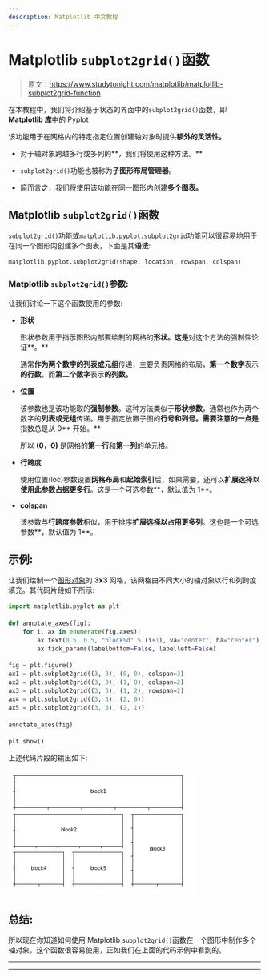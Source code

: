 ```yaml
---
description: Matplotlib 中文教程
---
```


# Matplotlib `subplot2grid()`函数

> 原文：<https://www.studytonight.com/matplotlib/matplotlib-subplot2grid-function>

在本教程中，我们将介绍基于状态的界面中的`subplot2grid()`函数，即 **Matplotlib 库**中的 Pyplot

该功能用于在网格内的特定指定位置创建轴对象时提供**额外的灵活性。**

*   对于轴对象跨越多行或多列的**，我们将使用这种方法。**

*   `subplot2grid()`功能也被称为**子图形布局管理器**。

*   简而言之，我们将使用该功能在同一图形内创建**多个图表。**

## Matplotlib `subplot2grid()`函数

`subplot2grid()`功能或`matplotlib.pyplot.subplot2grid`功能可以很容易地用于在同一个图形内创建多个图表，下面是其**语法**:

```py
matplotlib.pyplot.subplot2grid(shape, location, rowspan, colspan)
```

### Matplotlib `subplot2grid()`参数:

让我们讨论一下这个函数使用的参数:

*   **形状**

    形状参数用于指示图形内部要绘制的网格的**形状。这是**对这个方法的强制性论证**。**

    通常**作为两个数字的列表或元组**传递，主要负责网格的布局，**第一个数字**表示**的行数**，而**第二个数字**表示**的列数。**

*   **位置**

    该参数也是该功能取的**强制参数**。这种方法类似于**形状参数**，通常也作为两个数字的**列表或元组**传递。用于指定放置子图的**行号和列号。需要注意的一点是**指数总是从 0** 开始。**

    所以 **(0，0)** 是网格的**第一行**和**第一列**的单元格。

*   **行跨度**

    使用位置(loc)参数设置**网格布局**和**起始索引**后，如果需要，还可以**扩展选择以使用此参数占据更多行**。这是一个可选参数**，默认值为 1**。

*   **colspan**

    该参数与**行跨度参数**相似，用于排序**扩展选择以占用更多列**。这也是一个可选参数**，默认值为 1**。

## 示例:

让我们绘制一个[图形对象](https://www.studytonight.com/matplotlib/matplotlib-figure-class)的 **3x3** 网格，该网格由不同大小的轴对象以行和列跨度填充。其代码片段如下所示:

```py
import matplotlib.pyplot as plt

def annotate_axes(fig):
    for i, ax in enumerate(fig.axes):
        ax.text(0.5, 0.5, "block%d" % (i+1), va="center", ha="center")
        ax.tick_params(labelbottom=False, labelleft=False)

fig = plt.figure()
ax1 = plt.subplot2grid((3, 3), (0, 0), colspan=3)
ax2 = plt.subplot2grid((3, 3), (1, 0), colspan=2)
ax3 = plt.subplot2grid((3, 3), (1, 2), rowspan=2)
ax4 = plt.subplot2grid((3, 3), (2, 0))
ax5 = plt.subplot2grid((3, 3), (2, 1))

annotate_axes(fig)

plt.show()
```

上述代码片段的输出如下:

![Matplotlib subplot2grid() Function example](img/5c6c616d5229d03d50bb2d1594757da5.png)

## 总结:

所以现在你知道如何使用 Matplotlib `subplot2grid()`函数在一个图形中制作多个轴对象，这个函数很容易使用，正如我们在上面的代码示例中看到的。

* * *

* * *